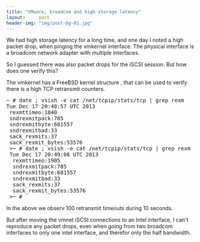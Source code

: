 ```yaml
---
title: "VMware, broadcom and high storage latency"
layout:     post
header-img: "img/post-bg-01.jpg"
---
```

<p>We had high storage latency for a long time, and one day I noted a high packet drop, when pinging the vmkernel interface. The physical interface is a broadcom network adapter with multiple interfaces.

<p>So I guessed there was also packet drops for the iSCSI session. But how does one verify this?

<p>The vmkernel has a FreeBSD kernel structure , that can be used to verify there is a high TCP retransmit counters.

<p>
<pre>
~ # date ; vsish -e cat /net/tcpip/stats/tcp | grep rexm
Tue Dec 17 20:48:57 UTC 2013
 rexmttimeo:1840
 sndrexmitpack:785
 sndrexmitbyte:681557
 sndrexmitbad:33
 sack_rexmits:37
 sack_rexmit_bytes:53576
 >~ # date ; vsish -e cat /net/tcpip/stats/tcp | grep rexm
 Tue Dec 17 20:49:06 UTC 2013
  rexmttimeo:1905
  sndrexmitpack:785
  sndrexmitbyte:681557
  sndrexmitbad:33
  sack_rexmits:37
  sack_rexmit_bytes:53576
 >~ #
</pre>

<p>In the above we observ 100 retransmit timeouts during 10 seconds.
<p>But after moving the vmnet iSCSI connections to an Intel interface, I can't reproduce any packet drops, even when going from two broadcom interfaces to only one intel interface, and therefor only the half bandwidth.
